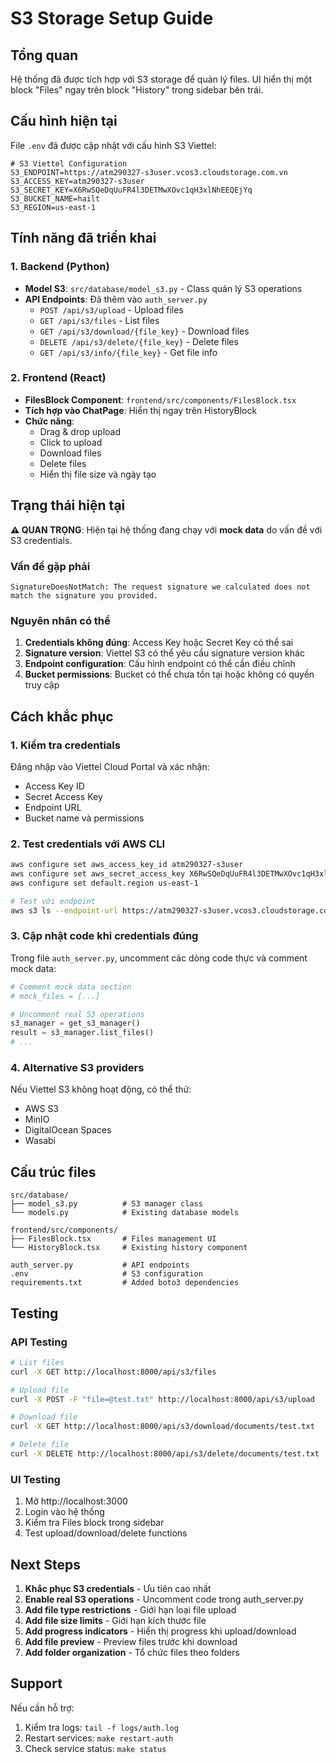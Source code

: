 # S3 Storage Setup Guide

## Tổng quan

Hệ thống đã được tích hợp với S3 storage để quản lý files. UI hiển thị một block "Files" ngay trên block "History" trong sidebar bên trái.

## Cấu hình hiện tại

File `.env` đã được cập nhật với cấu hình S3 Viettel:

```env
# S3 Viettel Configuration
S3_ENDPOINT=https://atm290327-s3user.vcos3.cloudstorage.com.vn
S3_ACCESS_KEY=atm290327-s3user
S3_SECRET_KEY=X6RwSQeDqUuFR4l3DETMwXOvc1qH3xlNhEEQEjYq
S3_BUCKET_NAME=hailt
S3_REGION=us-east-1
```

## Tính năng đã triển khai

### 1. Backend (Python)
- **Model S3**: `src/database/model_s3.py` - Class quản lý S3 operations
- **API Endpoints**: Đã thêm vào `auth_server.py`
  - `POST /api/s3/upload` - Upload files
  - `GET /api/s3/files` - List files
  - `GET /api/s3/download/{file_key}` - Download files
  - `DELETE /api/s3/delete/{file_key}` - Delete files
  - `GET /api/s3/info/{file_key}` - Get file info

### 2. Frontend (React)
- **FilesBlock Component**: `frontend/src/components/FilesBlock.tsx`
- **Tích hợp vào ChatPage**: Hiển thị ngay trên HistoryBlock
- **Chức năng**:
  - Drag & drop upload
  - Click to upload
  - Download files
  - Delete files
  - Hiển thị file size và ngày tạo

## Trạng thái hiện tại

**⚠️ QUAN TRỌNG**: Hiện tại hệ thống đang chạy với **mock data** do vấn đề với S3 credentials.

### Vấn đề gặp phải
```
SignatureDoesNotMatch: The request signature we calculated does not match the signature you provided.
```

### Nguyên nhân có thể
1. **Credentials không đúng**: Access Key hoặc Secret Key có thể sai
2. **Signature version**: Viettel S3 có thể yêu cầu signature version khác
3. **Endpoint configuration**: Cấu hình endpoint có thể cần điều chỉnh
4. **Bucket permissions**: Bucket có thể chưa tồn tại hoặc không có quyền truy cập

## Cách khắc phục

### 1. Kiểm tra credentials
Đăng nhập vào Viettel Cloud Portal và xác nhận:
- Access Key ID
- Secret Access Key
- Endpoint URL
- Bucket name và permissions

### 2. Test credentials với AWS CLI
```bash
aws configure set aws_access_key_id atm290327-s3user
aws configure set aws_secret_access_key X6RwSQeDqUuFR4l3DETMwXOvc1qH3xlNhEEQEjYq
aws configure set default.region us-east-1

# Test với endpoint
aws s3 ls --endpoint-url https://atm290327-s3user.vcos3.cloudstorage.com.vn
```

### 3. Cập nhật code khi credentials đúng
Trong file `auth_server.py`, uncomment các dòng code thực và comment mock data:

```python
# Comment mock data section
# mock_files = [...]

# Uncomment real S3 operations
s3_manager = get_s3_manager()
result = s3_manager.list_files()
# ...
```

### 4. Alternative S3 providers
Nếu Viettel S3 không hoạt động, có thể thử:
- AWS S3
- MinIO
- DigitalOcean Spaces
- Wasabi

## Cấu trúc files

```
src/database/
├── model_s3.py          # S3 manager class
└── models.py            # Existing database models

frontend/src/components/
├── FilesBlock.tsx       # Files management UI
└── HistoryBlock.tsx     # Existing history component

auth_server.py           # API endpoints
.env                     # S3 configuration
requirements.txt         # Added boto3 dependencies
```

## Testing

### API Testing
```bash
# List files
curl -X GET http://localhost:8000/api/s3/files

# Upload file
curl -X POST -F "file=@test.txt" http://localhost:8000/api/s3/upload

# Download file
curl -X GET http://localhost:8000/api/s3/download/documents/test.txt

# Delete file
curl -X DELETE http://localhost:8000/api/s3/delete/documents/test.txt
```

### UI Testing
1. Mở http://localhost:3000
2. Login vào hệ thống
3. Kiểm tra Files block trong sidebar
4. Test upload/download/delete functions

## Next Steps

1. **Khắc phục S3 credentials** - Ưu tiên cao nhất
2. **Enable real S3 operations** - Uncomment code trong auth_server.py
3. **Add file type restrictions** - Giới hạn loại file upload
4. **Add file size limits** - Giới hạn kích thước file
5. **Add progress indicators** - Hiển thị progress khi upload/download
6. **Add file preview** - Preview files trước khi download
7. **Add folder organization** - Tổ chức files theo folders

## Support

Nếu cần hỗ trợ:
1. Kiểm tra logs: `tail -f logs/auth.log`
2. Restart services: `make restart-auth`
3. Check service status: `make status`
